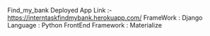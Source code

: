  Find_my_bank
 Deployed App Link :- https://interntaskfindmybank.herokuapp.com/
 FrameWork : Django
 Language : Python
 FrontEnd Framework : Materialize

